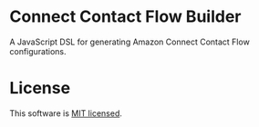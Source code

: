 # Connect Contact Flow Builder

A JavaScript DSL for generating Amazon Connect Contact Flow configurations.

# License

This software is [MIT licensed](LICENSE).
